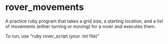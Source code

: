 rover_movements
===============

A practice ruby program that takes a grid size, a starting location, and a list of movements (either turning or moving) for a rover and executes them.

To run, use "ruby rover_script (your .txt file)"
